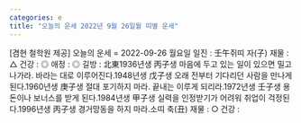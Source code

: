 ```yaml
---
categories: e
title: "오늘의 운세 2022년 9월 26일월 띠별 운세"
---
```

[겸현 철학원 제공] 오늘의 운세 = 2022-09-26 월요일 일진 : 壬午쥐띠 자(子) 재물 : △ 건강 : ◎ 애정 : ◎ 길방 : 北東1936년생 丙子생 마음에 두고 있는 일이 있으면 밀고 나가라. 바라는 대로 이루어진다.1948년생 戊子생 오래 전부터 기다리던 사람을 만나게 된다.1960년생 庚子생 절대 포기하지 마라. 끝내는 이루게 되리라.1972년생 壬子생 용돈이나 보너스를 받게 된다.1984년생 甲子생 실력을 인정받기가 어려워 취업이 걱정된다.1996년생 丙子생 경거망동을 하지 마라.소띠 축(丑) 재물 : ○ 건강 :